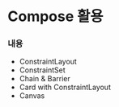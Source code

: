 # Compose 활용

### 내용
- ConstraintLayout
- ConstraintSet
- Chain & Barrier
- Card with ConstraintLayout
- Canvas